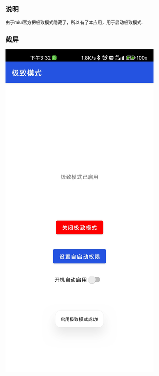## 说明
由于miui官方把极致模式隐藏了，所以有了本应用，用于启动极致模式.
## 截屏
![截屏](https://github.com/xueshiji/EnableSpeedMode/blob/master/Screenshot.jpg)
